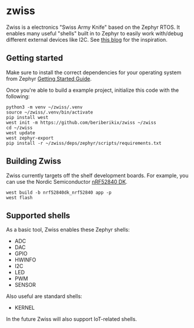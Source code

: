 # zwiss
Zwiss is a electronics "Swiss Army Knife" based on the Zephyr RTOS. It enables many useful "shells" built in to Zephyr to easily work with/debug different external devices like I2C. See [this blog](https://blog.golioth.io/how-to-use-zephyr-shell-for-interactive-prototyping-with-i2c-sensors/) for the inspiration.

## Getting started
Make sure to install the correct dependencies for your operating system from Zephyr [Getting Started Guide](https://docs.zephyrproject.org/latest/develop/getting_started/index.html).

Once you're able to build a example project, initialize this code with the following:

```
python3 -m venv ~/zwiss/.venv
source ~/zwiss/.venv/bin/activate
pip install west
west init -m https://github.com/beriberikix/zwiss ~/zwiss
cd ~/zwiss
west update
west zephyr-export
pip install -r ~/zwiss/deps/zephyr/scripts/requirements.txt
```

## Building Zwiss
Zwiss currently targets off the shelf development boards. For example, you can use the Nordic Semiconductor [nRF52840 DK](https://docs.zephyrproject.org/latest/boards/arm/nrf52840dk_nrf52840/doc/index.html).

```
west build -b nrf52840dk_nrf52840 app -p
west flash
```

## Supported shells
As a basic tool, Zwiss enables these Zephyr shells:

* ADC
* DAC
* GPIO
* HWINFO
* I2C
* LED
* PWM
* SENSOR

Also useful are standard shells:

* KERNEL

In the future Zwiss will also support IoT-related shells.
